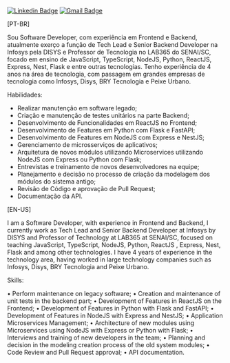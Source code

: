 [![Linkedin Badge](https://img.shields.io/static/v1?label=&message=Pedro%20Henrique%20B.%20da%20Silva&color=blue&logo=Linkedin&logoColor=white&link=https://www.linkedin.com/in/pedro-h-b-da-silva/)](https://www.linkedin.com/in/pedro-h-b-da-silva/) 
[![Gmail Badge](https://img.shields.io/static/v1?label=&message=contato@pedrohbs.com&color=red&logo=Gmail&logoColor=white&link=mailto:contato@pedrohbs.com)](mailto:contato@pedrohbs.com)

[PT-BR]

Sou Software Developer, com experiência em Frontend e Backend, atualmente exerço a função de Tech Lead e Senior Backend Developer na Infosys pela DISYS e Professor de Tecnologia no LAB365 do SENAI/SC, focado em ensino de JavaScript, TypeScript, NodeJS, Python, ReactJS, Express, Nest, Flask e entre outras tecnologias. Tenho experiência de 4 anos na área de tecnologia, com passagem em grandes empresas de tecnologia como Infosys, Disys, BRY Tecnologia e Peixe Urbano. 

Habilidades:

- Realizar manutenção em software legado;
- Criação e manutenção de testes unitários na parte Backend;
- Desenvolvimento de Funcionalidades em ReactJS no Frontend;
- Desenvolvimento de Features em Python com Flask e FastAPI;
- Desenvolvimento de Features em NodeJS com Express e NestJS;
- Gerenciamento de microsserviços de aplicativos;
- Arquitetura de novos módulos utilizando Microservices utilizando NodeJS com Express ou Python com Flask;
- Entrevistas e treinamento de novos desenvolvedores na equipe;
- Planejamento e decisão no processo de criação da modelagem dos módulos do sistema antigo;
- Revisão de Código e aprovação de Pull Request;
- Documentação da API.

[EN-US]

I am a Software Developer, with experience in Frontend and Backend, I currently work as Tech Lead and Senior Backend Developer at Infosys by DISYS and Professor of Technology at LAB365 at SENAI/SC, focused on teaching JavaScript, TypeScript, NodeJS, Python, ReactJS , Express, Nest, Flask and among other technologies. I have 4 years of experience in the technology area, having worked in large technology companies such as Infosys, Disys, BRY Tecnologia and Peixe Urbano.

Skills:

• Perform maintenance on legacy software;
• Creation and maintenance of unit tests in the backend part;
• Development of Features in ReactJS on the Frontend;
• Development of Features in Python with Flask and FastAPI;
• Development of Features in NodeJS with Express and NestJS;
• Application Microservices Management;
• Architecture of new modules using Microservices using NodeJS with Express or Python with Flask;
• Interviews and training of new developers in the team;
• Planning and decision in the modeling creation process of the old system modules;
• Code Review and Pull Request approval;
• API documentation.
